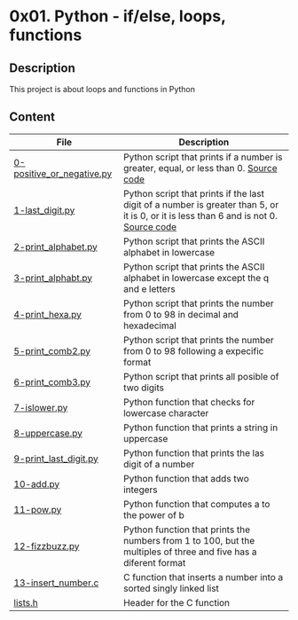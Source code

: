 # 0x01. Python - if/else, loops, functions

## Description

This project is about loops and functions in Python

## Content

|File|Description|
|----|---|
| [0-positive_or_negative.py](./0-positive_or_negative.py) | Python script that prints if a number is greater, equal, or less than 0. [Source code](https://github.com/holbertonschool/0x01.py/blob/master/0-positive_or_negative_py)|
|[1-last_digit.py](./1-last_digit.py)| Python script that prints if the last digit of a number is greater than 5, or it is 0, or it is less than 6 and is not 0. [Source code](https://github.com/holbertonschool/0x01.py/blob/master/1-last_digit_py)|
|[2-print_alphabet.py](./2-print_alphabet.py)| Python script that prints the ASCII alphabet in lowercase |
|[3-print_alphabt.py](./3-print_alphabt.py)| Python script that prints the ASCII alphabet in lowercase except the q and e letters |
|[4-print_hexa.py](./4-print_hexa.py)| Python script that prints the number from 0 to 98 in decimal and hexadecimal |
|[5-print_comb2.py](./5-print_comb2.py)| Python script that prints the number from 0 to 98 following a expecific format |
|[6-print_comb3.py](./6-print_comb3.py)| Python script that prints all posible of two digits |
|[7-islower.py](./7-islower.py)| Python function that checks for lowercase character |
|[8-uppercase.py](./8-uppercase.py)| Python function that prints a string in uppercase|
|[9-print_last_digit.py](./9-print_last_digit.py)| Python function that prints the las digit of a number |
|[10-add.py](./10-add.py)| Python function that adds two integers|
|[11-pow.py](./11-pow.py)| Python function that computes a to the power of b|
|[12-fizzbuzz.py](./12-fizzbuzz.py)| Python function that prints the numbers from 1 to 100, but the multiples of three and five has a diferent format|
|[13-insert_number.c](./13-insert_number.c)| C function that inserts a number into a sorted singly linked list |
|[lists.h](./lists.h)| Header for the C function |
